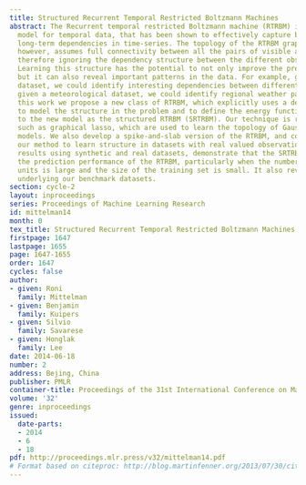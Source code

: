 ```yaml
---
title: Structured Recurrent Temporal Restricted Boltzmann Machines
abstract: The Recurrent temporal restricted Boltzmann machine (RTRBM) is a probabilistic
  model for temporal data, that has been shown to effectively capture both short and
  long-term dependencies in time-series. The topology of the RTRBM graphical model,
  however, assumes full connectivity between all the pairs of visible and hidden units,
  therefore ignoring the dependency structure between the different observations.
  Learning this structure has the potential to not only improve the prediction performance,
  but it can also reveal important patterns in the data. For example, given an econometric
  dataset, we could identify interesting dependencies between different market sectors;
  given a meteorological dataset, we could identify regional weather patterns. In
  this work we propose a new class of RTRBM, which explicitly uses a dependency graph
  to model the structure in the problem and to define the energy function. We refer
  to the new model as the structured RTRBM (SRTRBM). Our technique is related to methods
  such as graphical lasso, which are used to learn the topology of Gaussian graphical
  models. We also develop a spike-and-slab version of the RTRBM, and combine it with
  our method to learn structure in datasets with real valued observations. Our experimental
  results using synthetic and real datasets, demonstrate that the SRTRBM can improve
  the prediction performance of the RTRBM, particularly when the number of visible
  units is large and the size of the training set is small. It also reveals the structure
  underlying our benchmark datasets.
section: cycle-2
layout: inproceedings
series: Proceedings of Machine Learning Research
id: mittelman14
month: 0
tex_title: Structured Recurrent Temporal Restricted Boltzmann Machines
firstpage: 1647
lastpage: 1655
page: 1647-1655
order: 1647
cycles: false
author:
- given: Roni
  family: Mittelman
- given: Benjamin
  family: Kuipers
- given: Silvio
  family: Savarese
- given: Honglak
  family: Lee
date: 2014-06-18
number: 2
address: Bejing, China
publisher: PMLR
container-title: Proceedings of the 31st International Conference on Machine Learning
volume: '32'
genre: inproceedings
issued:
  date-parts:
  - 2014
  - 6
  - 18
pdf: http://proceedings.mlr.press/v32/mittelman14.pdf
# Format based on citeproc: http://blog.martinfenner.org/2013/07/30/citeproc-yaml-for-bibliographies/
---
```

